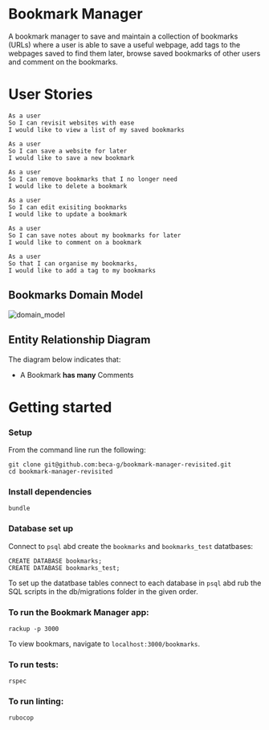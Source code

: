Bookmark Manager
================

A bookmark manager to save and maintain a collection of bookmarks (URLs) where a user is able to save a useful webpage, add tags to the webpages saved to find them later, browse saved bookmarks of other users and comment on the bookmarks. 

User Stories
============
```
As a user
So I can revisit websites with ease
I would like to view a list of my saved bookmarks
```
```
As a user 
So I can save a website for later
I would like to save a new bookmark
```
```
As a user 
So I can remove bookmarks that I no longer need
I would like to delete a bookmark
```
```
As a user 
So I can edit exisiting bookmarks 
I would like to update a bookmark
```
```
As a user 
So I can save notes about my bookmarks for later
I would like to comment on a bookmark
```
```
As a user 
So that I can organise my bookmarks,
I would like to add a tag to my bookmarks
```

## Bookmarks Domain Model
![domain_model](https://imgur.com/LjlXqNj)

## Entity Relationship Diagram

The diagram below indicates that:
- A Bookmark **has many** Comments


Getting started
================

### Setup

From the command line run the following:
```
git clone git@github.com:beca-g/bookmark-manager-revisited.git
cd bookmark-manager-revisited
```
### Install dependencies
```
bundle
```

### Database set up

Connect to `psql` abd create the `bookmarks` and `bookmarks_test` datatbases:

```
CREATE DATABASE bookmarks;
CREATE DATABASE bookmarks_test;
```

To set up the datatbase tables connect to each database in `psql` abd rub the SQL scripts in the db/migrations folder in the given order.


### To run the Bookmark Manager app:
```
rackup -p 3000
```

To view bookmars, navigate to `localhost:3000/bookmarks`.

### To run tests:
```
rspec
```

### To run linting:
```
rubocop
```

